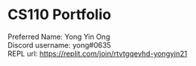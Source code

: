 # CS110 Portfolio
Preferred Name: Yong Yin Ong  
Discord username: yong#0635  
REPL url: https://replit.com/join/rtvtgqevhd-yongyin21  
